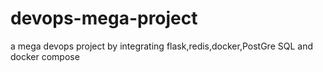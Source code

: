 # devops-mega-project
a mega devops project by integrating flask,redis,docker,PostGre SQL and docker compose
